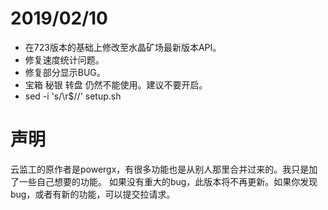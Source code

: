 # 2019/02/10
- 在723版本的基础上修改至水晶矿场最新版本API。
- 修复速度统计问题。
- 修复部分显示BUG。
- 宝箱 秘银 转盘 仍然不能使用。建议不要开启。
- sed -i 's/\r$//' setup.sh

# 声明
云监工的原作者是powergx，有很多功能也是从别人那里合并过来的。我只是加了一些自己想要的功能。
如果没有重大的bug，此版本将不再更新。如果你发现bug，或者有新的功能，可以提交拉请求。
